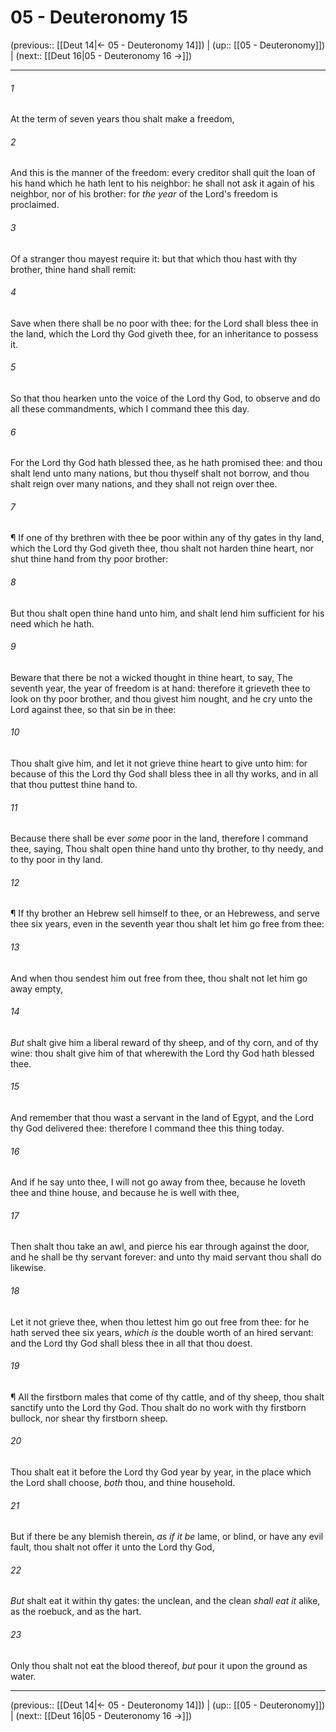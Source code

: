 # 05 - Deuteronomy 15

(previous:: [[Deut 14|← 05 - Deuteronomy 14]]) | (up:: [[05 - Deuteronomy]]) | (next:: [[Deut 16|05 - Deuteronomy 16 →]])

***


###### 1 
At the term of seven years thou shalt make a freedom, 

###### 2 
And this is the manner of the freedom: every creditor shall quit the loan of his hand which he hath lent to his neighbor: he shall not ask it again of his neighbor, nor of his brother: for _the year_ of the Lord's freedom is proclaimed. 

###### 3 
Of a stranger thou mayest require it: but that which thou hast with thy brother, thine hand shall remit: 

###### 4 
Save when there shall be no poor with thee: for the Lord shall bless thee in the land, which the Lord thy God giveth thee, for an inheritance to possess it. 

###### 5 
So that thou hearken unto the voice of the Lord thy God, to observe and do all these commandments, which I command thee this day. 

###### 6 
For the Lord thy God hath blessed thee, as he hath promised thee: and thou shalt lend unto many nations, but thou thyself shalt not borrow, and thou shalt reign over many nations, and they shall not reign over thee. 

###### 7 
¶ If one of thy brethren with thee be poor within any of thy gates in thy land, which the Lord thy God giveth thee, thou shalt not harden thine heart, nor shut thine hand from thy poor brother: 

###### 8 
But thou shalt open thine hand unto him, and shalt lend him sufficient for his need which he hath. 

###### 9 
Beware that there be not a wicked thought in thine heart, to say, The seventh year, the year of freedom is at hand: therefore it grieveth thee to look on thy poor brother, and thou givest him nought, and he cry unto the Lord against thee, so that sin be in thee: 

###### 10 
Thou shalt give him, and let it not grieve thine heart to give unto him: for because of this the Lord thy God shall bless thee in all thy works, and in all that thou puttest thine hand to. 

###### 11 
Because there shall be ever _some_ poor in the land, therefore I command thee, saying, Thou shalt open thine hand unto thy brother, to thy needy, and to thy poor in thy land. 

###### 12 
¶ If thy brother an Hebrew sell himself to thee, or an Hebrewess, and serve thee six years, even in the seventh year thou shalt let him go free from thee: 

###### 13 
And when thou sendest him out free from thee, thou shalt not let him go away empty, 

###### 14 
_But_ shalt give him a liberal reward of thy sheep, and of thy corn, and of thy wine: thou shalt give him of that wherewith the Lord thy God hath blessed thee. 

###### 15 
And remember that thou wast a servant in the land of Egypt, and the Lord thy God delivered thee: therefore I command thee this thing today. 

###### 16 
And if he say unto thee, I will not go away from thee, because he loveth thee and thine house, and because he is well with thee, 

###### 17 
Then shalt thou take an awl, and pierce his ear through against the door, and he shall be thy servant forever: and unto thy maid servant thou shall do likewise. 

###### 18 
Let it not grieve thee, when thou lettest him go out free from thee: for he hath served thee six years, _which is_ the double worth of an hired servant: and the Lord thy God shall bless thee in all that thou doest. 

###### 19 
¶ All the firstborn males that come of thy cattle, and of thy sheep, thou shalt sanctify unto the Lord thy God. Thou shalt do no work with thy firstborn bullock, nor shear thy firstborn sheep. 

###### 20 
Thou shalt eat it before the Lord thy God year by year, in the place which the Lord shall choose, _both_ thou, and thine household. 

###### 21 
But if there be any blemish therein, _as if it be_ lame, or blind, or have any evil fault, thou shalt not offer it unto the Lord thy God, 

###### 22 
_But_ shalt eat it within thy gates: the unclean, and the clean _shall eat it_ alike, as the roebuck, and as the hart. 

###### 23 
Only thou shalt not eat the blood thereof, _but_ pour it upon the ground as water.

***

(previous:: [[Deut 14|← 05 - Deuteronomy 14]]) | (up:: [[05 - Deuteronomy]]) | (next:: [[Deut 16|05 - Deuteronomy 16 →]])
